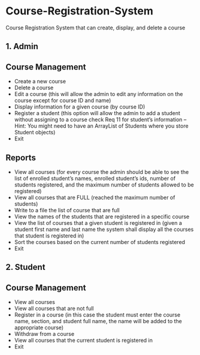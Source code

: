 # Course-Registration-System
Course Registration System that can create, display, and delete a course

## 1. Admin

## Course Management
* Create a new course
* Delete a course
* Edit a course (this will allow the admin to edit any information on the course except for course ID and name)
* Display information for a given course (by course ID)
* Register a student (this option will allow the admin to add a student without assigning to a course check Req 11 for student’s information – Hint: You might need to have an ArrayList of Students where you store Student objects)
* Exit

## Reports
* View all courses (for every course the admin should be able to see the list of enrolled student’s names, 
enrolled student’s ids, number of students registered, and the maximum number of students allowed to be registered)
* View all courses that are FULL (reached the maximum number of students)
* Write to a file the list of course that are full
* View the names of the students that are registered in a specific course
* View the list of courses that a given student is registered in (given a student first name and last name the 
system shall display all the courses that student is registered in)
* Sort the courses based on the current number of students registered
* Exit

## 2. Student

## Course Management
* View all courses
* View all courses that are not full
* Register in a course (in this case the student must enter the course name, section, and student full name, the name will be added to the appropriate course)
* Withdraw from a course
* View all courses that the current student is registered in
* Exit
